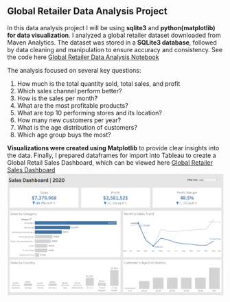 ## Global Retailer Data Analysis Project
In this data analysis project I will be using **sqlite3** and **python(matplotlib) for data visualization**. I analyzed a global retailer dataset downloaded from Maven Analytics. The dataset was stored in a **SQLite3 database**, followed by data cleaning and manipulation to ensure accuracy and consistency. See the code here [Global Retailer Data Analysis Notebook](./Global_retailer_data_analysis.ipynb)

The analysis focused on several key questions:  
1. How much is the total quantity sold, total sales, and profit
2. Which sales channel perform better?
3. How is the sales per month?
4. What are the most profitable products?
5. What are top 10 performing stores and its location?
6. How many new customers per year?
7. What is the age distribution of customers?
8. Which age group buys the most? 

**Visualizations were created using Matplotlib** to provide clear insights into the data. Finally, I prepared dataframes for import into Tableau to create a Global Retail Sales Dashboard, which can be viewed here [Global Retailer Sales Dashboard](https://public.tableau.com/app/profile/steven.vincent.zabala/viz/Global_retailer_dashboard/DashboardFinal)
![Sales dashboard](./Global_sales_dashboard.png)
